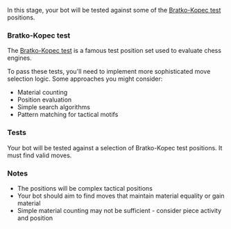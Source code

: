 In this stage, your bot will be tested against some of the [Bratko-Kopec test](https://www.chessprogramming.org/Bratko-Kopec_Test) positions.

### Bratko-Kopec test

The [Bratko-Kopec test](https://www.chessprogramming.org/Bratko-Kopec_Test) is a famous test position set
used to evaluate chess engines.

To pass these tests, you'll need to implement more sophisticated move selection logic. Some approaches
you might consider:

- Material counting
- Position evaluation
- Simple search algorithms
- Pattern matching for tactical motifs

<!-- TODO: Isaac to review, we weren't super sure of this list -->

### Tests

Your bot will be tested against a selection of Bratko-Kopec test positions. It must find valid moves. 

### Notes

- The positions will be complex tactical positions
- Your bot should aim to find moves that maintain material equality or gain material
- Simple material counting may not be sufficient - consider piece activity and position